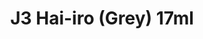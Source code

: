 ---
layout: product
title: "J3 Hai-iro (Grey) 17ml"
price: "320" 
desc: "Akrilna boja 17mL"
img_path: "/assets/img/AK2061.webp"
brand: "AK "
available: true
special_offer: false
new: false
soon: false
cat: "020000"
subcat: "020200"
subsubcat: "020203"
sifra: "AK2061"
popular: false
spec: false
---